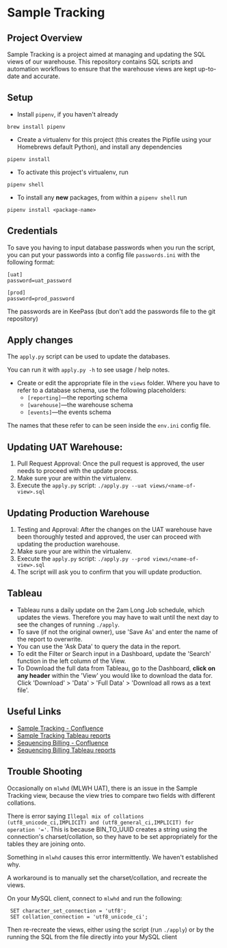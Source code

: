 # Sample Tracking

## Project Overview
Sample Tracking is a project aimed at managing and updating the SQL views of our warehouse. This repository contains SQL scripts and automation workflows to ensure that the warehouse views are kept up-to-date and accurate.

## Setup

- Install `pipenv`, if you haven't already 

```shell
brew install pipenv
```

- Create a virtualenv for this project (this creates the Pipfile using your Homebrews default Python), and install any dependencies

```shell
pipenv install
```

- To activate this project's virtualenv, run

```shell
pipenv shell
```

- To install any **new** packages, from within a `pipenv shell` run

```shell
pipenv install <package-name>
```

## Credentials

To save you having to input database passwords when you run the script, you can put your passwords into a config file `passwords.ini` with the following format:

```
[uat]
password=uat_password

[prod]
password=prod_password
```

The passwords are in KeePass (but don't add the passwords file to the git repository)

## Apply changes

The `apply.py` script can be used to update the databases. 

You can run it with `apply.py -h` to see usage / help notes. 

- Create or edit the appropriate file in the `views` folder. Where you have to refer to a database schema, use the following placeholders:
  * `[reporting]`—the reporting schema
  * `[warehouse]`—the warehouse schema
  * `[events]`—the events schema

The names that these refer to can be seen inside the `env.ini` config file.

## Updating UAT Warehouse:
1. Pull Request Approval: Once the pull request is approved, the user needs to proceed with the update process.
2. Make sure your are within the virtualenv. 
3. Execute the `apply.py` script: `./apply.py --uat views/<name-of-view>.sql`

## Updating Production Warehouse
1. Testing and Approval: After the changes on the UAT warehouse have been thoroughly tested and approved, the user can proceed with updating the production warehouse.
2. Make sure your are within the virtualenv. 
3. Execute the `apply.py` script: `./apply.py --prod views/<name-of-view>.sql`
4. The script will ask you to confirm that you will update production.

## Tableau

- Tableau runs a daily update on the 2am Long Job schedule, which updates the views. Therefore you may have to wait until the next day to see the changes of running `./apply`.
- To save (if not the original owner), use 'Save As' and enter the name of the report to overwrite.
- You can use the 'Ask Data' to query the data in the report.
- To edit the Filter or Search input in a Dashboard, update the 'Search' function in the left column of the View.
- To Download the full data from Tableau, go to the Dashboard, **click on any header** within the 'View' you would like to download the data for. Click 'Download' > 'Data' > 'Full Data' > 'Download all rows as a text file'. 

## Useful Links
- [Sample Tracking - Confluence ](https://ssg-confluence.internal.sanger.ac.uk/display/PSDPUB/Sample+Tracking+Report)
- [Sample Tracking Tableau reports](https://globalreporting.internal.sanger.ac.uk/#/search/views?search=sample%20tracking)
- [Sequencing Billing - Confluence](https://ssg-confluence.internal.sanger.ac.uk/display/PSDPUB/Automating+Billing+Report) 
- [Sequencing Billing Tableau reports](https://globalreporting.internal.sanger.ac.uk/#/search/views?search=sequencing%20billing)

## Trouble Shooting

Occasionally on `mlwhd` (MLWH UAT), there is an issue in the Sample Tracking view, because the view tries to compare two fields with different collations.

There is error saying `Illegal mix of collations (utf8_unicode_ci,IMPLICIT) and (utf8_general_ci,IMPLICIT) for operation '='`.  This is because BIN_TO_UUID creates a string using the connection's charset/collation, so they have to be set appropriately for the tables they are joining onto. 

Something in `mlwhd` causes this error intermittently. We haven't established why. 

A workaround is to manually set the charset/collation, and recreate the views. 

On your MySQL client, connect to `mlwhd` and run the following:

```
 SET character_set_connection = 'utf8';
 SET collation_connection = 'utf8_unicode_ci';
```

Then re-recreate the views, either using the script (run `./apply`) or by the running the SQL from the file directly into your MySQL client
